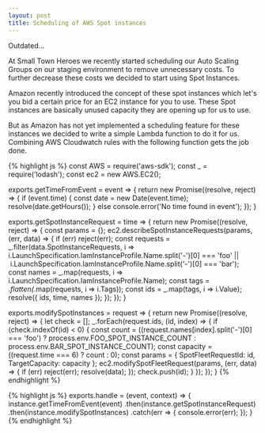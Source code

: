 ```yaml
---
layout: post
title: Scheduling of AWS Spot instances
---
```


Outdated...

At Small Town Heroes we recently started scheduling our Auto Scaling Groups on our staging environment to remove unnecessary costs. To further decrease these costs we decided to start using Spot Instances.

Amazon recently introduced the concept of these spot instances which let's you bid a certain price for an EC2 instance for you to use. These Spot instances are basically unused capacity they are opening up for us to use.

But as Amazon has not yet implemented a scheduling feature for these instances we decided to write a simple Lambda function to do it for us. Combining AWS Cloudwatch rules with the following function gets the job done.

{% highlight js %}
const AWS = require('aws-sdk');
const _ = require('lodash');
const ec2 = new AWS.EC2();

exports.getTimeFromEvent = event => {
    return new Promise((resolve, reject) => {
        if (event.time) {
            const date = new Date(event.time);
            resolve(date.getHours());
        }
        else console.error('No time found in event');
    });
}

exports.getSpotInstanceRequest = time => {
    return new Promise((resolve, reject) => {
        const params = {};
        ec2.describeSpotInstanceRequests(params, (err, data) => {
            if (err) reject(err);
            const requests = _.filter(data.SpotInstanceRequests, i => i.LaunchSpecification.IamInstanceProfile.Name.split('-')[0] === 'foo' || i.LaunchSpecification.IamInstanceProfile.Name.split('-')[0] === 'bar');
            const names = _.map(requests, i => i.LaunchSpecification.IamInstanceProfile.Name);
            const tags = _.flatten(_.map(requests, i => i.Tags));
            const ids = _.map(tags, i => i.Value);
            resolve({ ids, time, names });
        });
    });
}

exports.modifySpotInstances = request => {
    return new Promise((resolve, reject) => {
        let check = [];
        _.forEach(request.ids, (id, index) => {
            if (check.indexOf(id) < 0) {
                const count = ((request.names[index].split('-')[0] === 'foo') ? process.env.FOO_SPOT_INSTANCE_COUNT : process.env.BAR_SPOT_INSTANCE_COUNT);
                const capacity = ((request.time === 6) ? count : 0);
                const params = {
                    SpotFleetRequestId: id,
                    TargetCapacity: capacity
                };
                ec2.modifySpotFleetRequest(params, (err, data) => {
                    if (err) reject(err);
                    resolve(data);
                });
                check.push(id);
            }
        });
    });
}
{% endhighlight %}

{% highlight js %}
exports.handle = (event, context) => {
    instance.getTimeFromEvent(event)
    .then(instance.getSpotInstanceRequest)
    .then(instance.modifySpotInstances)
    .catch(err => {
        console.error(err);
    });
}
{% endhighlight %}
